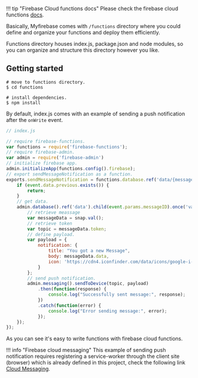 !!! tip "Firebase Cloud functions docs"
    Please check the firebase cloud functions [docs](https://firebase.google.com/docs/functions/).

Basically, Myfirebase comes with `/functions` directory where you could define and organize your functions and deploy them efficiently.

Functions directory houses index.js, package.json and node modules, so you can organize and structure this directory however you like.

## Getting started

```shell
# move to functions directory.
$ cd functions

# install dependencies.
$ npm install
```

By default, index.js comes with an example of sending a push notification after the `onWrite` event.

```js
// index.js

// require firebase-functions.
var functions = require('firebase-functions');
// require firebase-admin.
var admin = require('firebase-admin')
// initialize firebase app.
admin.initializeApp(functions.config().firebase);
// export sendMessageNotification as a function. 
exports.sendMessageNotification = functions.database.ref('data/{messageID}').onWrite(event => {
    if (event.data.previous.exists()) {
        return;
    }
    // get data.
    admin.database().ref('data').child(event.params.messageID).once('value').then(function(snap) {
        // retrieve meassage
        var messageData = snap.val();
        // retrieve token
        var topic = messageData.token;
        // define payload.
        var payload = {
            notification: {
                title: "You got a new Message",
                body: messageData.data,
                icon: 'https://cdn4.iconfinder.com/data/icons/google-i-o-2016/512/google_firebase-2-128.png'
            }
        };
        // send push notification.
        admin.messaging().sendToDevice(topic, payload)
            .then(function(response) {
                console.log("Successfully sent message:", response);
            })
            .catch(function(error) {
                console.log("Error sending message:", error);
            });
    });
});
```

As you can see it's easy to write functions with firebase cloud functions.

!!! info "Firebase cloud messaging" 
    This example of sending push notification requires registering a service-worker through the client site (browser) which is already defined in this project, check the following link [Cloud Messaging](cloud-messaging.md).